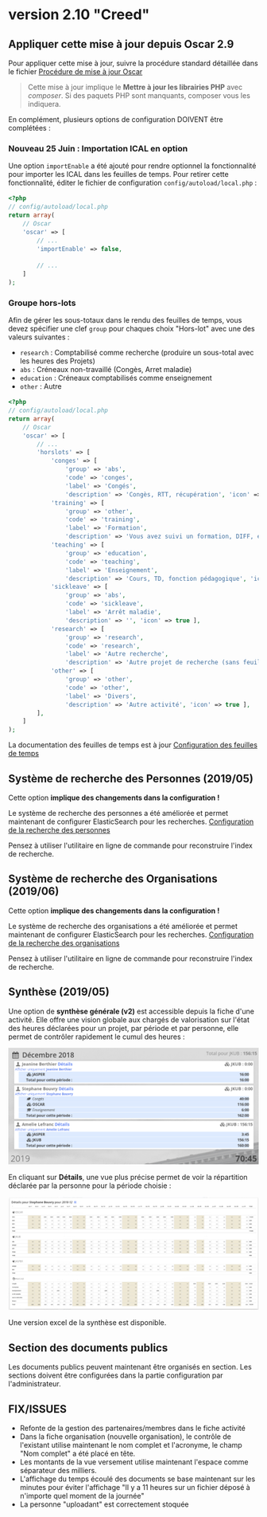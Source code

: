 # version 2.10 "Creed"

## Appliquer cette mise à jour depuis Oscar 2.9

Pour appliquer cette mise à jour, suivre la procédure standard détaillée dans le fichier [Procédure de mise à jour Oscar](./doc/update.md)

> Cette mise à jour implique le **Mettre à jour les librairies PHP** avec *composer*. Si des paquets PHP sont manquants, composer vous les indiquera.

En complément, plusieurs options de configuration DOIVENT être complétées :


### Nouveau 25 Juin : Importation ICAL en option

Une option `importEnable` a été ajouté pour rendre optionnel la fonctionnalité pour importer les ICAL dans les feuilles de temps. Pour retirer cette fonctionnalité, éditer le fichier de configuration `config/autoload/local.php` : 

```php
<?php
// config/autoload/local.php
return array(
    // Oscar
    'oscar' => [
        // ...
        'importEnable' => false,
        
        // ...
    ]
);
```

### Groupe hors-lots

Afin de gérer les sous-totaux dans le rendu des feuilles de temps, vous devez spécifier une clef `group` pour chaques choix "Hors-lot" avec une des valeurs suivantes :

 - `research` : Comptabilisé comme recherche (produire un sous-total avec les heures des Projets)
 - `abs` : Créneaux non-travaillé (Congès, Arret maladie)
 - `education` : Créneaux comptabilisés comme enseignement
 - `other` : Autre

```php
<?php
// config/autoload/local.php
return array(
    // Oscar
    'oscar' => [
        // ...
        'horslots' => [
            'conges' => [
                'group' => 'abs',
                'code' => 'conges',
                'label' => 'Congés',
                'description' => 'Congès, RTT, récupération', 'icon' => true ],
            'training' => [
                'group' => 'other',
                'code' => 'training',
                'label' => 'Formation',
                'description' => 'Vous avez suivi un formation, DIFF, etc...', 'icon' => true ],
            'teaching' => [
                'group' => 'education',
                'code' => 'teaching',
                'label' => 'Enseignement',
                'description' => 'Cours, TD, fonction pédagogique', 'icon' => true ],
            'sickleave' => [
                'group' => 'abs',
                'code' => 'sickleave',
                'label' => 'Arrêt maladie',
                'description' => '', 'icon' => true ],
            'research' => [
                'group' => 'research',
                'code' => 'research',
                'label' => 'Autre recherche',
                'description' => 'Autre projet de recherche (sans feuille de temps)', 'icon' => true ],
            'other' => [
                'group' => 'other',
                'code' => 'other',
                'label' => 'Divers',
                'description' => 'Autre activité', 'icon' => true ],
        ],
    ]
);
```

La documentation des feuilles de temps est à jour [Configuration des feuilles de temps](./doc/timesheet.md)

## Système de recherche des Personnes (2019/05)

Cette option **implique des changements dans la configuration !**

Le système de recherche des personnes a été améliorée et permet maintenant de configurer ElasticSearch pour les recherches. [Configuration de la recherche des personnes](./doc/configuration.md#recherche-des-personnes)

Pensez à utiliser l'utilitaire en ligne de commande pour reconstruire l'index de recherche.

## Système de recherche des Organisations (2019/06)

Cette option **implique des changements dans la configuration !**

Le système de recherche des organisations a été améliorée et permet maintenant de configurer ElasticSearch pour les recherches. [Configuration de la recherche des organisations](./doc/configuration.md#recherche-des-organisations)

Pensez à utiliser l'utilitaire en ligne de commande pour reconstruire l'index de recherche.


## Synthèse (2019/05)

Une option de **synthèse générale (v2)** est accessible depuis la fiche d'une activité. Elle offre une vision globale aux chargés de valorisation sur l'état des heures déclarées pour un projet, par période et par personne, elle permet de contrôler rapidement le cumul des heures :

![Synthèse des heures](./doc/images/synthes-2-001.png)

En cliquant sur **Détails**, une vue plus précise permet de voir la répartition déclarée par la personne pour la période choisie :

![Synthèse des heures](./doc/images/synthes-2-002.png)

Une version excel de la synthèse est disponible.


## Section des documents publics

Les documents publics peuvent maintenant être organisés en section. Les sections doivent être configurées dans la partie configuration par l'administrateur.



## FIX/ISSUES

 - Refonte de la gestion des partenaires/membres dans le fiche activité
 - Dans la fiche organisation (nouvelle organisation), le contrôle de l'existant utilise maintenant le nom complet et l'acronyme, le champ "Nom complet" a été placé en tête.
 - Les montants de la vue versement utilise maintenant l'espace comme séparateur des milliers.
 - L'affichage du temps écoulé des documents se base maintenant sur les minutes pour éviter l'affichage "Il y a 11 heures sur un fichier déposé à n'importe quel moment de la journée"
 - La personne "uploadant" est correctement stoquée
